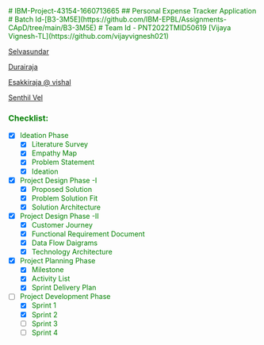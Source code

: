 <span style="color: green"> 
# IBM-Project-43154-1660713665
## Personal Expense Tracker Application
# Batch Id-[B3-3M5E](https://github.com/IBM-EPBL/Assignments-CApD/tree/main/B3-3M5E)
# Team Id - PNT2022TMID50619
[Vijaya Vignesh-TL](https://github.com/vijayvignesh021)

[Selvasundar](https://github.com/SelvaSundar45)

[Durairaja](https://github.com/DURAIRAJA01)

[Esakkiraja @ vishal](https://github.com/esakkirajavishal)

[Senthil Vel ](https://github.com/SENTHILVEL13)

### Checklist:
- [x] Ideation Phase
  - [x] Literature Survey 
  - [x] Empathy Map 
  - [x] Problem Statement 
  - [x] Ideation 
- [x] Project Design Phase -I
  - [x] Proposed Solution
  - [x] Problem Solution Fit
  - [x] Solution Architecture 
- [x] Project Design Phase -II
  - [x] Customer Journey
  - [x] Functional Requirement Document 
  - [x] Data Flow Daigrams 
  - [x] Technology Architecture 

- [x] Project Planning Phase
  - [x] Milestone 
  - [x] Activity List 
  - [x] Sprint Delivery Plan  
 
- [ ] Project Development Phase
  - [x] Sprint 1 
  - [x] Sprint 2
  - [ ] Sprint 3
  - [ ] Sprint 4
</span>
